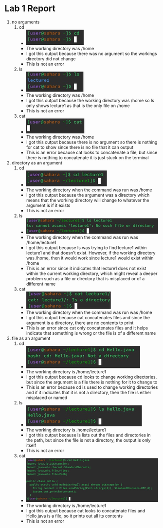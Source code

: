 # Lab 1 Report  
1. no arguments
   1. cd
      * ![Image](Screenshot2024-01-10170955.jpg)
      * The working directory was /home
      * I got this output because there was no argument so the workings directory did not change
      * This is not an error
   2. ls
      * ![Image](Screenshot2024-01-10171044.jpg)
      * The working directory was /home
      * I got this output because the working directory was /home so ls only shows lecture1 as that is the only file on /home
      * This is not an error
   3. cat
      * ![Image](Screenshot2024-01-10171309.jpg)
      * The working directory was /home
      * I got this output because there is no argument so there is nothing for cat to show since there is no file that it can output
      * This is an error because cat looks to concatenate a file, but since there is nothing to concatenate it is just stuck on the terminal
2. directory as an argument
   1. cd
      * ![Image](Screenshot2024-01-10171349.jpg)
      * The working directory when the command was run was /home
      * I got this output because the argument was a directory which means that the working directory will change to whatever the argument is if it exists
      * This is not an error
   2. ls
      * ![Image](Screenshot2024-01-10171724.jpg)
      * The working directory when the command was run was /home/lecture1
      * I got this output because ls was trying to find lecture1 within lecture1 and that doesn't exist. However, if the working directory was /home, then it would work since lecture1 would exist within /home
      * This is an error since it indicates that lecture1 does not exist within the current working directory, which might reveal a deeper problem such as a file or directory that is misplaced or of a different name
   3. cat
      * ![Image](Screenshot2024-01-10172329.jpg)
      * The working directory when the command was run was /home
      * I got this output because cat concatenates files and since the argument is a directory, there are no contents to print
      * This is an error since cat only concatenates files and it helps indicate that something is wrong or the file is of a different name
3. file as an argument
   1. cd
      * ![Image](Screenshot2024-01-10172348.jpg)
      * The working directory is /home/lecture1
      * I got this output because cd looks to change working directories, but since the argument is a file there is nothing for it to change to
      * This is an error because cd is used to change working directories and if it indicates that it is not a directory, then the file is either misplaced or named
   2. ls
      * ![Image](Screenshot2024-01-10172405.jpg)
      * The working directory is .home/lecture1
      * I got this output because ls lists out the files and directories in the path, but since the file is not a directory, the output is only itself
      * This is not an error
   3. cat
      * ![Image](Screenshot2024-01-10172424.jpg)
      * The working directory is /home/lecture1
      * I got this output because cat looks to concatenate files and Hello.java is a file, so it prints out all its contents
      * This is not an error
